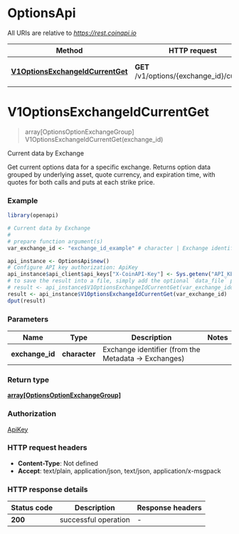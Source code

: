 # OptionsApi

All URIs are relative to *https://rest.coinapi.io*

Method | HTTP request | Description
------------- | ------------- | -------------
[**V1OptionsExchangeIdCurrentGet**](OptionsApi.md#V1OptionsExchangeIdCurrentGet) | **GET** /v1/options/{exchange_id}/current | Current data by Exchange


# **V1OptionsExchangeIdCurrentGet**
> array[OptionsOptionExchangeGroup] V1OptionsExchangeIdCurrentGet(exchange_id)

Current data by Exchange

Get current options data for a specific exchange.    Returns option data grouped by underlying asset, quote currency, and expiration time,  with quotes for both calls and puts at each strike price.

### Example
```R
library(openapi)

# Current data by Exchange
#
# prepare function argument(s)
var_exchange_id <- "exchange_id_example" # character | Exchange identifier (from the Metadata -> Exchanges)

api_instance <- OptionsApi$new()
# Configure API key authorization: ApiKey
api_instance$api_client$api_keys["X-CoinAPI-Key"] <- Sys.getenv("API_KEY")
# to save the result into a file, simply add the optional `data_file` parameter, e.g.
# result <- api_instance$V1OptionsExchangeIdCurrentGet(var_exchange_iddata_file = "result.txt")
result <- api_instance$V1OptionsExchangeIdCurrentGet(var_exchange_id)
dput(result)
```

### Parameters

Name | Type | Description  | Notes
------------- | ------------- | ------------- | -------------
 **exchange_id** | **character**| Exchange identifier (from the Metadata -&gt; Exchanges) | 

### Return type

[**array[OptionsOptionExchangeGroup]**](Options.OptionExchangeGroup.md)

### Authorization

[ApiKey](../README.md#ApiKey)

### HTTP request headers

 - **Content-Type**: Not defined
 - **Accept**: text/plain, application/json, text/json, application/x-msgpack

### HTTP response details
| Status code | Description | Response headers |
|-------------|-------------|------------------|
| **200** | successful operation |  -  |

